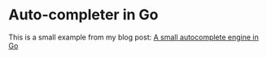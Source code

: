 # Auto-completer in Go

This is a small example from my blog post: [A small autocomplete engine in Go](https://alediaferia.com/2018/01/05/autocomplete-engine-go/)
